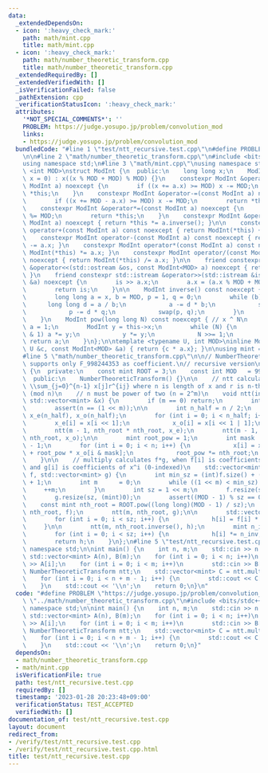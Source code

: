 ```yaml
---
data:
  _extendedDependsOn:
  - icon: ':heavy_check_mark:'
    path: math/mint.cpp
    title: math/mint.cpp
  - icon: ':heavy_check_mark:'
    path: math/number_theoretic_transform.cpp
    title: math/number_theoretic_transform.cpp
  _extendedRequiredBy: []
  _extendedVerifiedWith: []
  _isVerificationFailed: false
  _pathExtension: cpp
  _verificationStatusIcon: ':heavy_check_mark:'
  attributes:
    '*NOT_SPECIAL_COMMENTS*': ''
    PROBLEM: https://judge.yosupo.jp/problem/convolution_mod
    links:
    - https://judge.yosupo.jp/problem/convolution_mod
  bundledCode: "#line 1 \"test/ntt_recursive.test.cpp\"\n#define PROBLEM \"https://judge.yosupo.jp/problem/convolution_mod\"\
    \n\n#line 2 \"math/number_theoretic_transform.cpp\"\n#include <bits/stdc++.h>\n\
    using namespace std;\n#line 3 \"math/mint.cpp\"\nusing namespace std;\n\ntemplate\
    \ <int MOD>\nstruct ModInt {\n  public:\n    long long x;\n    ModInt(long long\
    \ x = 0) : x((x % MOD + MOD) % MOD) {}\n    constexpr ModInt &operator+=(const\
    \ ModInt a) noexcept {\n        if ((x += a.x) >= MOD) x -= MOD;\n        return\
    \ *this;\n    }\n    constexpr ModInt &operator-=(const ModInt a) noexcept {\n\
    \        if ((x += MOD - a.x) >= MOD) x -= MOD;\n        return *this;\n    }\n\
    \    constexpr ModInt &operator*=(const ModInt a) noexcept {\n        (x *= a.x)\
    \ %= MOD;\n        return *this;\n    }\n    constexpr ModInt &operator/=(const\
    \ ModInt a) noexcept { return *this *= a.inverse(); }\n\n    constexpr ModInt\
    \ operator+(const ModInt a) const noexcept { return ModInt(*this) += a.x; }\n\
    \    constexpr ModInt operator-(const ModInt a) const noexcept { return ModInt(*this)\
    \ -= a.x; }\n    constexpr ModInt operator*(const ModInt a) const noexcept { return\
    \ ModInt(*this) *= a.x; }\n    constexpr ModInt operator/(const ModInt a) const\
    \ noexcept { return ModInt(*this) /= a.x; }\n\n    friend constexpr std::ostream\
    \ &operator<<(std::ostream &os, const ModInt<MOD> a) noexcept { return os << a.x;\
    \ }\n    friend constexpr std::istream &operator>>(std::istream &is, ModInt<MOD>\
    \ &a) noexcept {\n        is >> a.x;\n        a.x = (a.x % MOD + MOD) % MOD;\n\
    \        return is;\n    }\n\n    ModInt inverse() const noexcept { // x ^ (-1)\n\
    \        long long a = x, b = MOD, p = 1, q = 0;\n        while (b) {\n      \
    \      long long d = a / b;\n            a -= d * b;\n            swap(a, b);\n\
    \            p -= d * q;\n            swap(p, q);\n        }\n        return ModInt(p);\n\
    \    }\n    ModInt pow(long long N) const noexcept { // x ^ N\n        ModInt\
    \ a = 1;\n        ModInt y = this->x;\n        while (N) {\n            if (N\
    \ & 1) a *= y;\n            y *= y;\n            N >>= 1;\n        }\n       \
    \ return a;\n    }\n};\n\ntemplate <typename U, int MOD>\ninline ModInt<MOD> operator*(const\
    \ U &c, const ModInt<MOD> &a) { return {c * a.x}; }\n\nusing mint = ModInt<998244353>;\n\
    #line 5 \"math/number_theoretic_transform.cpp\"\n\n// NumberTheoreticTransform\
    \ supports only F_998244353 as coefficient.\n// recursive version\nstruct NumberTheoreticTransform\
    \ {\n  private:\n    const mint ROOT = 3;\n    const int MOD   = 998244353;\n\n\
    \  public:\n    NumberTheoreticTransform() {}\n\n    // ntt calculates y[i] =\
    \ \\sum_{j=0}^{n-1} x[j]r^{ij} where n is length of x and r is n-th root of 1\
    \ (mod n)\n    // n must be power of two (n = 2^m)\n    void ntt(int m, mint nth_root,\
    \ std::vector<mint> &x) {\n        if (m == 0) return;\n        int n = (int)x.size();\n\
    \        assert(n == (1 << m));\n\n        int n_half = n / 2;\n        std::vector<mint>\
    \ x_e(n_half), x_o(n_half);\n        for (int i = 0; i < n_half; i++) {\n    \
    \        x_e[i] = x[i << 1];\n            x_o[i] = x[i << 1 | 1];\n        }\n\
    \        ntt(m - 1, nth_root * nth_root, x_e);\n        ntt(m - 1, nth_root *\
    \ nth_root, x_o);\n\n        mint root_pow = 1;\n        int mask      = n_half\
    \ - 1;\n        for (int i = 0; i < n; i++) {\n            x[i] = x_e[i & mask]\
    \ + root_pow * x_o[i & mask];\n            root_pow *= nth_root;\n        }\n\
    \    }\n\n    // multiply calculates f*g, when f[i] is coefficients of x^i (0-indexed)\
    \ and g[i] is coefficients of x^i (0-indexed)\n    std::vector<mint> multiply(std::vector<mint>\
    \ f, std::vector<mint> g) {\n        int min_sz = (int)f.size() + (int)g.size()\
    \ + 1;\n        int m      = 0;\n        while ((1 << m) < min_sz) {\n       \
    \     ++m;\n        }\n        int sz = 1 << m;\n        f.resize(sz, (mint)0);\n\
    \        g.resize(sz, (mint)0);\n        assert((MOD - 1) % sz == 0);\n\n    \
    \    const mint nth_root = ROOT.pow((long long)(MOD - 1) / sz);\n        ntt(m,\
    \ nth_root, f);\n        ntt(m, nth_root, g);\n\n        std::vector<mint> h(sz);\n\
    \        for (int i = 0; i < sz; i++) {\n            h[i] = f[i] * g[i];\n   \
    \     }\n\n        ntt(m, nth_root.inverse(), h);\n        mint n_inv = mint(sz).inverse();\n\
    \        for (int i = 0; i < sz; i++) {\n            h[i] *= n_inv;\n        }\n\
    \        return h;\n    }\n};\n#line 5 \"test/ntt_recursive.test.cpp\"\nusing\
    \ namespace std;\n\nint main() {\n    int n, m;\n    std::cin >> n >> m;\n   \
    \ std::vector<mint> A(n), B(m);\n    for (int i = 0; i < n; i++)\n        std::cin\
    \ >> A[i];\n    for (int i = 0; i < m; i++)\n        std::cin >> B[i];\n\n   \
    \ NumberTheoreticTransform ntt;\n    std::vector<mint> C = ntt.multiply(A, B);\n\
    \    for (int i = 0; i < n + m - 1; i++) {\n        std::cout << C[i] << ' ';\n\
    \    }\n    std::cout << '\\n';\n    return 0;\n}\n"
  code: "#define PROBLEM \"https://judge.yosupo.jp/problem/convolution_mod\"\n\n#include\
    \ \"../math/number_theoretic_transform.cpp\"\n#include <bits/stdc++.h>\nusing\
    \ namespace std;\n\nint main() {\n    int n, m;\n    std::cin >> n >> m;\n   \
    \ std::vector<mint> A(n), B(m);\n    for (int i = 0; i < n; i++)\n        std::cin\
    \ >> A[i];\n    for (int i = 0; i < m; i++)\n        std::cin >> B[i];\n\n   \
    \ NumberTheoreticTransform ntt;\n    std::vector<mint> C = ntt.multiply(A, B);\n\
    \    for (int i = 0; i < n + m - 1; i++) {\n        std::cout << C[i] << ' ';\n\
    \    }\n    std::cout << '\\n';\n    return 0;\n}"
  dependsOn:
  - math/number_theoretic_transform.cpp
  - math/mint.cpp
  isVerificationFile: true
  path: test/ntt_recursive.test.cpp
  requiredBy: []
  timestamp: '2023-01-28 20:23:48+09:00'
  verificationStatus: TEST_ACCEPTED
  verifiedWith: []
documentation_of: test/ntt_recursive.test.cpp
layout: document
redirect_from:
- /verify/test/ntt_recursive.test.cpp
- /verify/test/ntt_recursive.test.cpp.html
title: test/ntt_recursive.test.cpp
---
```


